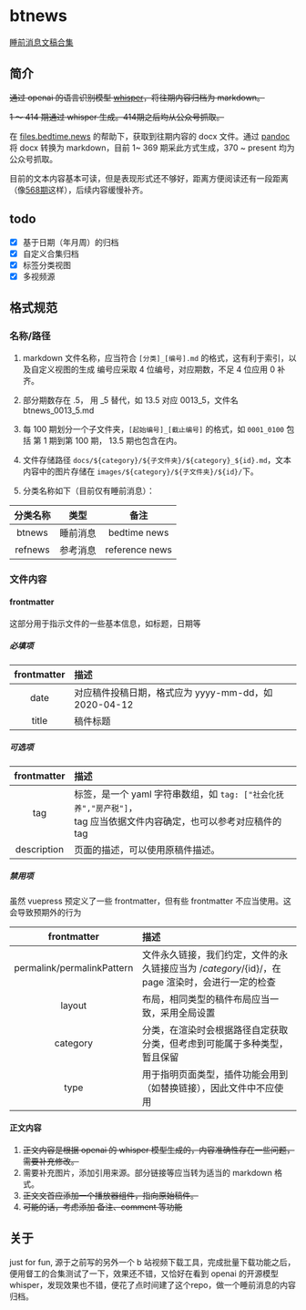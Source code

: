 # btnews
[睡前消息文稿合集](https://btnews.ktlab.io/)

## 简介
~~通过 openai 的语言识别模型 [whisper](https://github.com/openai/whisper)，将往期内容归档为 markdown。~~

~~1 ～ 414 期通过 whisper 生成。414期之后均从公众号抓取。~~

在 [files.bedtime.news](https://files.bedtime.news) 的帮助下，获取到往期内容的 docx 文件。通过 [pandoc](https://pandoc.org/) 将 docx 转换为 markdown，目前 1~ 369 期采此方式生成，370 ~ present 均为公众号抓取。

目前的文本内容基本可读，但是表现形式还不够好，距离方便阅读还有一段距离（像[568期](https://btnews.ktlab.io/btnews/2023/03/26/)这样），后续内容缓慢补齐。

## todo

- [x] 基于日期（年月周）的归档
- [x] 自定义合集归档
- [x] 标签分类视图
- [x] 多视频源

## 格式规范
### 名称/路径
1. markdown 文件名称，应当符合 `[分类]_[编号].md` 的格式，这有利于索引，以及自定义视图的生成
    编号应采取 4 位编号，对应期数，不足 4 位应用 0 补齐。
2. 部分期数存在 .5， 用 _5 替代，如 13.5 对应 0013_5，文件名 btnews_0013_5.md

3. 每 100 期划分一个子文件夹，`[起始编号]_[截止编号]` 的格式，如 `0001_0100` 包括 第 1 期到第 100 期， 13.5 期也包含在内。

4. 文件存储路径 `docs/${category}/${子文件夹}/${category}_${id}.md`，文本内容中的图片存储在 `images/${category}/${子文件夹}/${id}/`下。
5. 分类名称如下（目前仅有睡前消息）：

|   分类名称    |  类型   |       备注       |
   |:---------:|:-----:|:--------------:|
|  btnews   | 睡前消息  |  bedtime news  |
|  refnews  | 参考消息  | reference news |

### 文件内容

#### frontmatter
这部分用于指示文件的一些基本信息，如标题，日期等

##### 必填项

| frontmatter | 描述                                    |
|:-----------:|:--------------------------------------|
|    date     | 对应稿件投稿日期，格式应为 yyyy-mm-dd，如 2020-04-12 |
|    title    | 稿件标题                                  |

##### 可选项

| frontmatter | 描述                                                                            |
|:-----------:|:------------------------------------------------------------------------------|
|     tag     | 标签，是一个 yaml 字符串数组，如 `tag: ["社会化抚养","房产税"]`，<br/>tag 应当依据文件内容确定，也可以参考对应稿件的 tag |
| description | 页面的描述，可以使用原稿件描述。                                                              |

##### 禁用项
虽然 vuepress 预定义了一些 frontmatter，但有些 frontmatter 不应当使用。这会导致预期外的行为

|        frontmatter         | 描述                                                             |
|:--------------------------:|:---------------------------------------------------------------|
| permalink/permalinkPattern | 文件永久链接，我们约定，文件的永久链接应当为 /${category}/${id}/，在 page 渲染时，会进行一定的检查 |
|           layout           | 布局，相同类型的稿件布局应当一致，采用全局设置                                        |
|          category          | 分类，在渲染时会根据路径自定获取分类，但考虑到可能属于多种类型，暂且保留                           |
|            type            | 用于指明页面类型，插件功能会用到（如替换链接），因此文件中不应使用                              |

#### 正文内容

1. ~~正文内容是根据 openai 的 whisper 模型生成的，内容准确性存在一些问题，需要补充修改。~~
2. 需要补充图片，添加引用来源。部分链接等应当转为适当的 markdown 格式。 
3. ~~正文文首应添加一个播放器组件，指向原始稿件。~~
4. ~~可能的话，考虑添加 备注、comment 等功能~~



## 关于
just for fun, 源于之前写的另外一个 b 站视频下载工具，完成批量下载功能之后，便用督工的合集测试了一下，效果还不错，又恰好在看到 openai 的开源模型 whisper，发现效果也不错，便花了点时间建了这个repo，做一个睡前消息的内容归档。
